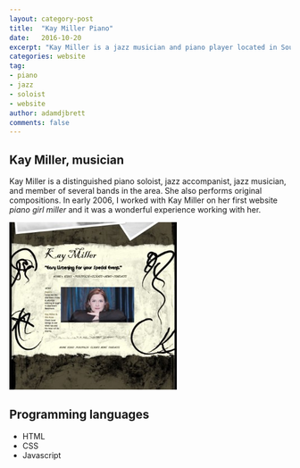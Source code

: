 ```yaml
---
layout: category-post
title:  "Kay Miller Piano"
date:   2016-10-20
excerpt: "Kay Miller is a jazz musician and piano player located in Southeast, Texas."
categories: website
tag:
- piano
- jazz
- soloist
- website
author: adamdjbrett
comments: false
---
```


## Kay Miller, musician
Kay Miller is a distinguished piano soloist, jazz accompanist, jazz musician, and member of several bands in the area. She also performs original compositions. In early 2006, I worked with Kay Miller on her first website _piano girl miller_ and it was a wonderful experience working with her.

[![Piano Girl Miller Website Screenshot](/assets/img/tn/kay-miller-piano-girl-miller_tn.jpg)](/assets/img/websites/kay-miller-piano-girl-miller.jpg)



## Programming languages
* HTML
* CSS
* Javascript
